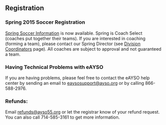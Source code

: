## Registration

### Spring 2015 Soccer Registration

[Spring Soccer Information](/docs/Spring2015/Spring-2015-Soccer-Registration.pdf) is now available. Spring is Coach Select (coaches put together their teams). If you are interested in
coaching (forming a team), please contact our Spring Director (see [Division Coordinators](division-coordinators.html) page). All coaches are subject
to approval and not guaranteed a team.

<!--
### Late Registration

Mail two signed copies of the registration form (fill out at www.eayso.org) and the late registration fee of $160.00 to:

AYSO Region 55</br>
PO Box 1852</br>
Huntington Beach, CA 92647</br>

If there is a spot available on a team, your player will be placed.  If not, your player will be placed on a waiting list.  Please note, we get drops and do take players from the wait list.  October 1, 2014 is the last date to place a player on a team.  If your player is not placed, a full refund will be issued.

If you have any questions, please email registrar@ayso55.org or call 714/488-5063.


### Online signup help for new and returning volunteers

If a new volunteer, then follow the [new volunteers](http://www.ayso55.org/docs/Fall2014/New%20volunteers.pdf) handout.

If returning volunteer, then follow the [returning volunteers](http://www.ayso55.org/docs/Fall2014/Returning%20volunteers.pdf) handout.

[Registration flyer](http://www.ayso55.org/docs/Fall2014/2014%20Registration%20Flyer.pdf)

[AYSO 2014 Season age chart](http://www.ayso55.org/docs/Fall2014/Age%20Guide%20for%202014.pdf)

[eAYSO Preregistration Information](http://www.ayso55.org/docs/Fall2014/eAYSO%20Pre-Registration%20info.pdf)

[More Fall 2014 registration info](http://www.ayso55.org/docs/Fall2014/Fall%20Registration%202014%20info%201.pdf) which has some busted links.

-->

### Having Technical Problems with eAYSO

If you are having problems, please feel free to contact the eAYSO help center by sending an email to eaysosupport@ayso.org or by calling 866-588-2976.

### Refunds:

Email [refunds@ayso55.org](mailto:refunds@ayso55.org) or let the registrar know of your refund request. You can also call 714-585-3161 to get more information.
